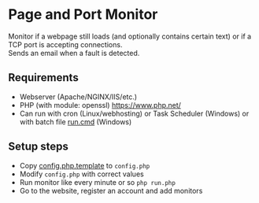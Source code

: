 # Page and Port Monitor

Monitor if a webpage still loads (and optionally contains certain text) or if a TCP port is accepting connections.  
Sends an email when a fault is detected.

## Requirements

- Webserver (Apache/NGINX/IIS/etc.)
- PHP (with module: openssl) <https://www.php.net/>
- Can run with cron (Linux/webhosting) or Task Scheduler (Windows) or with batch file [run.cmd](run.cmd) (Windows)

## Setup steps

- Copy [config.php.template](config.php.template) to ```config.php```
- Modify ```config.php``` with correct values
- Run monitor like every minute or so ```php run.php```
- Go to the website, register an account and add monitors

